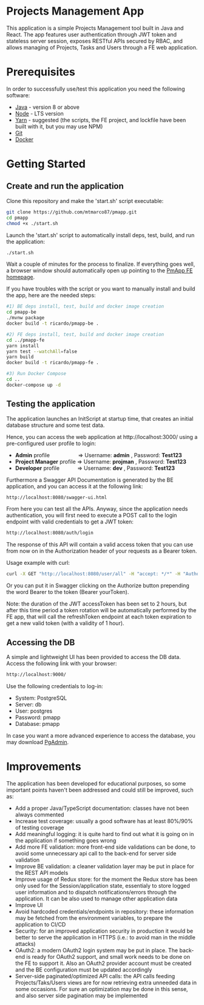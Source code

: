 # Projects Management App
This application is a simple Projects Management tool built in Java and React. 
The app features user authentication through JWT token and stateless server session, exposes RESTful APIs secured by RBAC, and allows managing of Projects, Tasks and Users through a FE web application.

# Prerequisites

In order to successfully use/test this application you need the following software:

- [Java](https://www.java.com/en/download/) - version 8 or above
- [Node](https://nodejs.org/it/download/) - LTS version
- [Yarn](https://yarnpkg.com/lang/en/docs/install/) - suggested (the scripts, the FE project, and lockfile have been built with it, but you may use NPM)
- [Git](https://git-scm.com/) 
- [Docker](https://www.docker.com/get-started)

# Getting Started
## Create and run the application
Clone this repository and make the 'start.sh' script executable:
```bash
git clone https://github.com/mtmarco87/pmapp.git
cd pmapp
chmod +x ./start.sh
```

Launch the 'start.sh' script to automatically install deps, test, build, and run the application:
```bash
./start.sh
```
Wait a couple of minutes for the process to finalize. If everything goes well, a browser window should automatically open up pointing to the [PmApp FE homepage](http://localhost:3000).

If you have troubles with the script or you want to manually install and build the app, here are the needed steps:
```bash
#1) BE deps install, test, build and docker image creation
cd pmapp-be
./mvnw package
docker build -t ricardo/pmapp-be .

#2) FE deps install, test, build and docker image creation
cd ../pmapp-fe
yarn install
yarn test --watchAll=false
yarn build
docker build -t ricardo/pmapp-fe .

#3) Run Docker Compose
cd ..
docker-compose up -d
```

## Testing the application
The application launches an InitScript at startup time, that creates an initial database structure and some test data.

Hence, you can access the web application at http://localhost:3000/ using a pre-configured user profile to login:
- **Admin** profile                   => Username: **admin** , Password: **Test123**
- **Project Manager** profile => Username: **projman** , Password: **Test123**
- **Developer** profile            => Username: **dev** , Password: **Test123**

Furthermore a Swagger API Documentation is generated by the BE application, and you can access it at the following link:

```bash
http://localhost:8080/swagger-ui.html
```

From here you can test all the APIs. Anyway, since the application needs authentication, you will first need to execute a POST call to the login endpoint with valid credentials to get a JWT token:
```bash
http://localhost:8080/auth/login
```

The response of this API will contain a valid access token that you can use from now on in the Authorization header of your requests as a Bearer token.

Usage example with curl:
```bash
curl -X GET "http://localhost:8080/user/all" -H "accept: */*" -H "Authorization: Bearer jwt_token_here"
```

Or you can put it in Swagger clicking on the Authorize button prepending the word Bearer to the token (Bearer yourToken).

Note: the duration of the JWT accessToken has been set to 2 hours, but after this time period a token rotation will be automatically performed by the FE app, that will call the refreshToken endpoint at each token expiration to get a new valid token (with a validity of 1 hour).

## Accessing the DB
A simple and lightweight UI has been provided to access the DB data. Access the following link with your browser:

```bash
http://localhost:9000/
```

Use the following credentials to log-in:
- System: PostgreSQL
- Server: db
- User: postgres
- Password: pmapp
- Database: pmapp

In case you want a more advanced experience to access the database, you may download [PgAdmin](https://www.pgadmin.org/download/).

# Improvements
The application has been developed for educational purposes, so some important points haven't been addressed and could still be improved, such as:

- Add a proper Java/TypeScript documentation: classes have not been always commented
- Increase test coverage: usually a good software has at least 80%/90% of testing coverage
- Add meaningful logging: it is quite hard to find out what it is going on in the application if something goes wrong
- Add more FE validation: more front-end side validations can be done, to avoid some unnecessary api call to the back-end for server side validation
- Improve BE validation: a cleaner validation layer may be put in place for the REST API models
- Improve usage of Redux store: for the moment the Redux store has been only used for the Session/application state, essentialy to store logged user information and to dispatch notifications/errors through the application. It can be also used to manage other application data
- Improve UI
- Avoid hardcoded credentials/endpoints in repository: these information may be fetched from the environment variables, to prepare the application to CI/CD 
- Security: for an improved application security in production it would be better to serve the application in HTTPS (i.e.: to avoid man in the middle attacks)
- OAuth2: a modern OAuth2 login system may be put in place. The back-end is ready for OAuth2 support, and small work needs to be done on the FE to support it. Also an OAuth2 provider account must be created and the BE configuration must be updated accordingly
- Server-side paginated/optimized API calls: the API calls feeding Projects/Taks/Users views are for now retrieving extra unneeded data in some occasions. For sure an optimization may be done in this sense, and also server side pagination may be implemented
